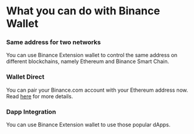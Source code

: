 # What you can do with Binance Wallet

### **Same address for two networks**

You can use Binance Extension wallet to control the same address on different blockchains, namely Ethereum and Binance Smart Chain.

### Wallet Direct&#x20;

You can pair your Binance.com account with your Ethereum address now. Read [here](../beginers-guide/wallet-direct/introduction.md) for more details.&#x20;

### Dapp Integration

You can use Binance Extension wallet to use those popular dApps.&#x20;

##
